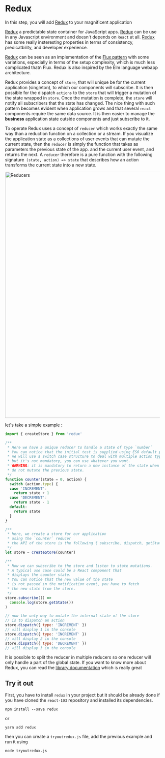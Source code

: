 # Redux

In this step, you will add [Redux](http://redux.js.org/index.html) to your magnificent application

[Redux](http://redux.js.org/index.html) a predictable state container for JavaScript apps. [Redux](http://redux.js.org/index.html) can be use in any Javascript environment and doesn't depends on `React` at all. [Redux](http://redux.js.org/index.html) has some really insteresting properties in terms of consistency, predicatbility, and developer experience.

[Redux](http://redux.js.org/index.html) can be seen as an implementation of the [Flux pattern](https://facebook.github.io/flux/docs/overview.html) with some variations, especially in terms of the setup complexity, which is much less complicated thatn Flux. Redux is also inspired by the Elm language webapp architecture.

Redux provides a concept of `store`, that will unique be for the current application (singleton), to which our components will subscribe. It is then possible for the dispatch `actions` to the `store` that will trigger a mutation of the state wrapped in `store`. Once the mutation is complete, the `store` will notify all subscribers that the state has changed. The nice thing with such pattern becomes evident when application grows and that several `react` components require the same data source. It is then easier to manage the **business** application state outside components and just subscribe to it.

To operate Redux uses a concept of `reducer` which works exactly the same way than a reduction function on a collection or a stream. If you visualize the application state as a collections of user events that can mutate the current state, then the `reducer` is simply the function that takes as parameters the previous state of the app. and the current user event, and returns the next. A `reducer` therefore is a pure function with the following signature` (state, action) => state` that describes how an action transforms the current state into a new state.

<img src='https://github.com/react-bootcamp/react-103/raw/master/instructions/img/redux.jpg' width='800' alt='Reducers'>

let's take a simple example :

```javascript
import { createStore } from 'redux'

/**
 * Here we have a unique reducer to handle a state of type `number`
 * You can notice that the initial test is supplied using ES6 default parameter values
 * We will use a switch case structure to deal with multiple action types
 * but it's not mandatory, you can use whatever you want.
 * WARNING: it is mandatory to return a new instance of the state when you mutate it,
 * do not mutate the previous state.
 */
function counter(state = 0, action) {
  switch (action.type) {
  case 'INCREMENT':
    return state + 1
  case 'DECREMENT':
    return state - 1
  default:
    return state
  }
}

/**
 * here, we create a store for our application
 * using the `counter` reducer
 * the API of the store is the following { subscribe, dispatch, getState }.
 */
let store = createStore(counter)

/**
 * Now we can subscribe to the store and listen to state mutations.
 * A typical use case could be a React component that
 * displays the counter state.
 * You can notice that the new value of the state
 * is not passed in the notification event, you have to fetch
 * the new state from the store.
 */
store.subscribe(() =>
  console.log(store.getState())
)

// now the only way to mutate the internal state of the store
// is to dispatch an action
store.dispatch({ type: 'INCREMENT' })
// will display 1 in the console
store.dispatch({ type: 'INCREMENT' })
// will display 2 in the console
store.dispatch({ type: 'DECREMENT' })
// will display 3 in the console
```

It is possible to split the reducer in multiple reducers so one reducer will only handle a part of the global state.
If you want to know more about Redux, you can read the [library documentation](http://redux.js.org/index.html) which is really great

## Try it out

First, you have to install `redux` in your project  but it should be already done if you have cloned the `react-103` repository and installed its dependencies.

```
npm install --save redux
```

or

```
yarn add redux
```

then you can create a `tryoutredux.js` file, add the previous example and run it using

```
node tryoutredux.js
```
